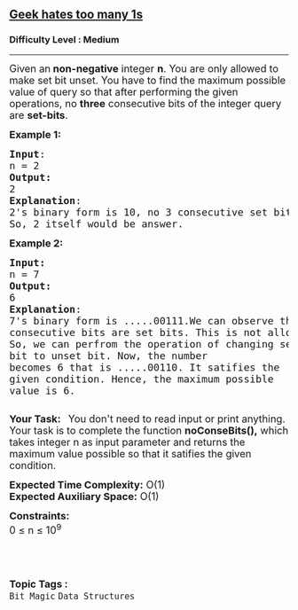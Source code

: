<h2><a href="https://practice.geeksforgeeks.org/problems/07e45fe40846bc670ad2507d2c649304699768b9/0">Geek hates too many 1s</a></h2><h3>Difficulty Level : Medium</h3><hr><div class="problems_problem_content__Xm_eO"><p><span style="font-size:18px">Given an<strong>&nbsp;non-negative</strong> integer <strong>n</strong>. You are only allowed to make set bit unset. You have to find&nbsp;the maximum possible value of query so that after performing the given operations, no <strong>three</strong>&nbsp;consecutive bits of the integer query are <strong>set-bits</strong>.&nbsp;</span></p>

<p><span style="font-size:18px"><strong>Example 1:</strong></span></p>

<pre><span style="font-size:18px"><strong>Input</strong>:
n = 2
<strong>Output:</strong>&nbsp;
2
<strong>Explanation</strong>: 
2's binary form is 10, no 3 consecutive set bits are here. 
So, 2 itself would be answer.</span></pre>

<p><span style="font-size:18px"><strong>Example 2:</strong></span></p>

<pre><span style="font-size:18px"><strong>Input:</strong>
n = 7
<strong>Output:&nbsp;
</strong>6
<strong>Explanation</strong>: 
7's binary form is .....00111.We can observe that 3
consecutive bits are set bits. This is not allowed.
So, we can perfrom the operation of changing set 
bit to unset bit. Now, the number 
becomes 6 that is .....00110. It satifies the 
given condition. Hence, the maximum possible 
value is 6.</span>

</pre>

<p><span style="font-size:18px"><strong>Your Task:&nbsp;&nbsp;</strong> You don't need to read&nbsp;input&nbsp;or print anything. Your task is to complete the function&nbsp;<strong>noConseBits(),</strong>&nbsp;which takes integer n as input parameter&nbsp;and returns the maximum value possible so that it satifies the given condition.</span></p>

<p><span style="font-size:18px"><strong>Expected Time Complexity:</strong> O(1)<br>
<strong>Expected Auxiliary Space:</strong> O(1)</span></p>

<p><span style="font-size:18px"><strong>Constraints:</strong><br>
0 ≤ n ≤ 10<sup>9</sup></span></p>

<p>&nbsp;</p>
</div><br><p><span style=font-size:18px><strong>Topic Tags : </strong><br><code>Bit Magic</code>&nbsp;<code>Data Structures</code>&nbsp;